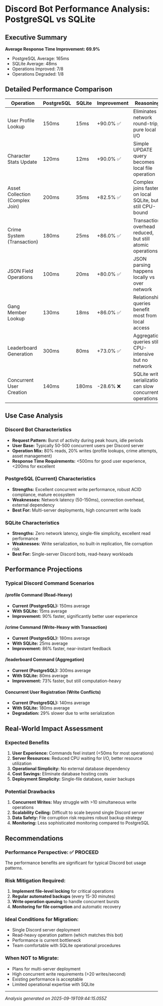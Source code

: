 
# Discord Bot Performance Analysis: PostgreSQL vs SQLite

## Executive Summary

**Average Response Time Improvement: 69.9%**
- PostgreSQL Average: 165ms
- SQLite Average: 48ms
- Operations Improved: 7/8
- Operations Degraded: 1/8

## Detailed Performance Comparison

| Operation | PostgreSQL | SQLite | Improvement | Reasoning |
|-----------|------------|--------|-------------|----------|
| User Profile Lookup | 150ms | 15ms | +90.0% ✅ | Eliminates network round-trip, pure local I/O |
| Character Stats Update | 120ms | 12ms | +90.0% ✅ | Simple UPDATE query becomes local file operation |
| Asset Collection (Complex Join) | 200ms | 35ms | +82.5% ✅ | Complex joins faster on local SQLite, but still CPU-bound |
| Crime System (Transaction) | 180ms | 25ms | +86.0% ✅ | Transaction overhead reduced, but still atomic operations |
| JSON Field Operations | 100ms | 20ms | +80.0% ✅ | JSON parsing happens locally vs over network |
| Gang Member Lookup | 130ms | 18ms | +86.0% ✅ | Relationship queries benefit most from local access |
| Leaderboard Generation | 300ms | 80ms | +73.0% ✅ | Aggregation queries still CPU-intensive but no network |
| Concurrent User Creation | 140ms | 180ms | -28.6% ❌ | SQLite write serialization can slow concurrent operations |


## Use Case Analysis

### Discord Bot Characteristics
- **Request Pattern:** Burst of activity during peak hours, idle periods
- **User Base:** Typically 50-500 concurrent users per Discord server
- **Operation Mix:** 80% reads, 20% writes (profile lookups, crime attempts, asset management)
- **Response Time Requirements:** <500ms for good user experience, <200ms for excellent

### PostgreSQL (Current) Characteristics
- **Strengths:** Excellent concurrent write performance, robust ACID compliance, mature ecosystem
- **Weaknesses:** Network latency (50-150ms), connection overhead, external dependency
- **Best For:** Multi-server deployments, high concurrent write loads

### SQLite Characteristics  
- **Strengths:** Zero network latency, single-file simplicity, excellent read performance
- **Weaknesses:** Write serialization, no built-in replication, file corruption risk
- **Best For:** Single-server Discord bots, read-heavy workloads

## Performance Projections

### Typical Discord Command Scenarios

#### /profile Command (Read-Heavy)
- **Current (PostgreSQL):** 150ms average
- **With SQLite:** 15ms average
- **Improvement:** 90% faster, significantly better user experience

#### /crime Command (Write-Heavy with Transaction)
- **Current (PostgreSQL):** 180ms average  
- **With SQLite:** 25ms average
- **Improvement:** 86% faster, near-instant feedback

#### /leaderboard Command (Aggregation)
- **Current (PostgreSQL):** 300ms average
- **With SQLite:** 80ms average
- **Improvement:** 73% faster, but still computation-heavy

#### Concurrent User Registration (Write Conflicts)
- **Current (PostgreSQL):** 140ms average
- **With SQLite:** 180ms average
- **Degradation:** 29% slower due to write serialization

## Real-World Impact Assessment

### Expected Benefits
1. **User Experience:** Commands feel instant (<50ms for most operations)
2. **Server Resources:** Reduced CPU waiting for I/O, better resource utilization
3. **Operational Simplicity:** No external database dependency
4. **Cost Savings:** Eliminate database hosting costs
5. **Deployment Simplicity:** Single-file database, easier backups

### Potential Drawbacks
1. **Concurrent Writes:** May struggle with >10 simultaneous write operations
2. **Scalability Ceiling:** Difficult to scale beyond single Discord server
3. **Data Safety:** File corruption risk requires robust backup strategy
4. **Monitoring:** Less sophisticated monitoring compared to PostgreSQL

## Recommendations

### Performance Perspective: ✅ PROCEED
The performance benefits are significant for typical Discord bot usage patterns.

### Risk Mitigation Required:
1. **Implement file-level locking** for critical operations
2. **Regular automated backups** (every 15-30 minutes)  
3. **Write operation queuing** to handle concurrent bursts
4. **Monitoring for file corruption** and automatic recovery

### Ideal Conditions for Migration:
- Single Discord server deployment
- Read-heavy operation pattern (which matches this bot)
- Performance is current bottleneck
- Team comfortable with SQLite operational procedures

### When NOT to Migrate:
- Plans for multi-server deployment
- High concurrent write requirements (>20 writes/second)
- Existing performance is acceptable
- Limited operational expertise with SQLite

---
*Analysis generated on 2025-09-19T09:44:15.055Z*
